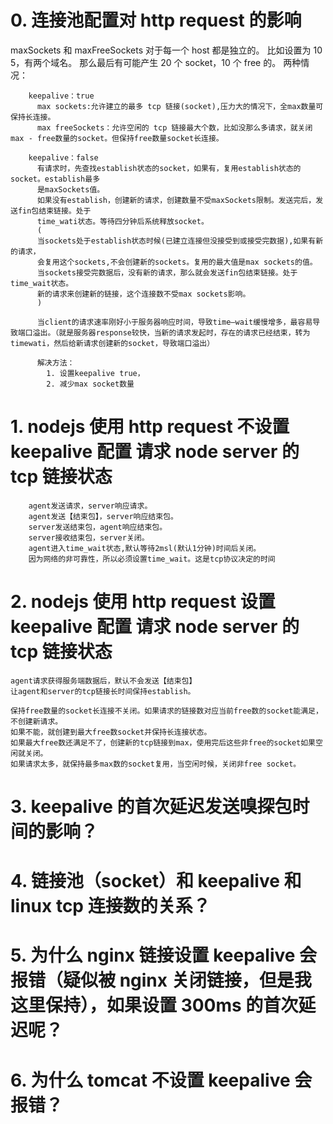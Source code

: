 # 0. 连接池配置对 http request 的影响

maxSockets 和 maxFreeSockets 对于每一个 host 都是独立的。
比如设置为 10 5，有两个域名。
那么最后有可能产生 20 个 socket，10 个 free 的。
两种情况：

        keepalive：true
          max sockets:允许建立的最多 tcp 链接(socket),压力大的情况下，全max数量可保持长连接。
          max freeSockets：允许空闲的 tcp 链接最大个数，比如没那么多请求，就关闭max - free数量的socket。但保持free数量socket长连接。

        keepalive：false
          有请求时，先查找establish状态的socket，如果有，复用establish状态的socket。establish最多
          是maxSockets值。
          如果没有establish，创建新的请求，创建数量不受maxSockets限制。发送完后，发送fin包结束链接。处于
          time_wati状态。等待四分钟后系统释放socket。
          (
          当sockets处于establish状态时候(已建立连接但没接受到或接受完数据),如果有新的请求，
          会复用这个sockets,不会创建新的sockets。复用的最大值是max sockets的值。
          当sockets接受完数据后，没有新的请求，那么就会发送fin包结束链接。处于time_wait状态。
          新的请求来创建新的链接，这个连接数不受max sockets影响。
          )

          当client的请求速率刚好小于服务器响应时间，导致time—wait缓慢增多，最容易导致端口溢出。（就是服务器response较快，当新的请求发起时，存在的请求已经结束，转为timewati，然后给新请求创建新的socket，导致端口溢出）

          解决方法：
            1. 设置keepalive true，
            2. 减少max socket数量

# 1. nodejs 使用 http request 不设置 keepalive 配置 请求 node server 的 tcp 链接状态

        agent发送请求，server响应请求。
        agent发送【结束包】，server响应结束包。
        server发送结束包，agent响应结束包。
        server接收结束包，server关闭。
        agent进入time_wait状态,默认等待2msl(默认1分钟)时间后关闭。
        因为网络的非可靠性，所以必须设置time_wait。这是tcp协议决定的时间

# 2. nodejs 使用 http request 设置 keepalive 配置 请求 node server 的 tcp 链接状态

    agent请求获得服务端数据后，默认不会发送【结束包】
    让agent和server的tcp链接长时间保持establish。

    保持free数量的socket长连接不关闭。如果请求的链接数对应当前free数的socket能满足，不创建新请求。
    如果不能，就创建到最大free数socket并保持长连接状态。
    如果最大free数还满足不了，创建新的tcp链接到max，使用完后这些非free的socket如果空闲就关闭。
    如果请求太多，就保持最多max数的socket复用，当空闲时候，关闭非free socket。

# 3. keepalive 的首次延迟发送嗅探包时间的影响？

# 4. 链接池（socket）和 keepalive 和 linux tcp 连接数的关系？

# 5. 为什么 nginx 链接设置 keepalive 会报错（疑似被 nginx 关闭链接，但是我这里保持），如果设置 300ms 的首次延迟呢？

# 6. 为什么 tomcat 不设置 keepalive 会报错？
